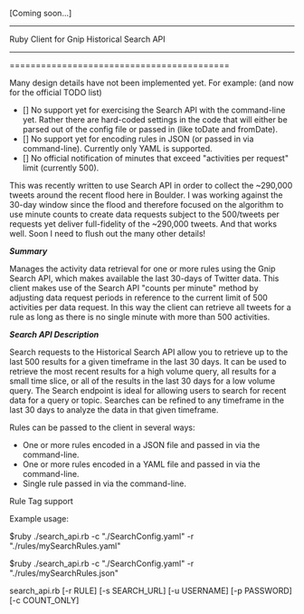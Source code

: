 [Coming soon...] 
***
Ruby Client for Gnip Historical Search API
***
==========================================


Many design details have not been implemented yet.  For example: (and now for the official TODO list)

+ [] No support yet for exercising the Search API with the command-line yet. Rather there are hard-coded settings in the code that will either be parsed out of the config file or passed in (like toDate and fromDate).
+ [] No support yet for encoding rules in JSON (or passed in via command-line).  Currently only YAML is supported.
+ [] No official notification of minutes that exceed "activities per request" limit (currently 500).


This was recently written to use Search API in order to collect the ~290,000 tweets around the recent flood here in Boulder.  I was working against the 30-day window since the flood and therefore focused on the algorithm to use minute counts to create data requests subject to the 500/tweets per requests yet deliver full-fidelity of the ~290,000 tweets.  And that works well.  Soon I need to flush out the many other details!




 ***Summary***

 Manages the activity data retrieval for one or more rules using the Gnip Search API, which makes available the last 30-days of Twitter data.  This client makes use of the Search API "counts per minute" method by adjusting data request periods in reference to the current limit of 500 activities per data request.  In this way the client can retrieve all tweets for a rule as long as there is no single minute with more than 500 activities. 




***Search API Description***

Search requests to the Historical Search API allow you to retrieve up to the last 500 results for a given timeframe in the last 30 days. It can be used to retrieve the most recent results for a high volume query, all results for a small time slice, or all of the results in the last 30 days for a low volume query. The Search endpoint is ideal for allowing users to search for recent data for a query or topic. Searches can be refined to any timeframe in the last 30 days to analyze the data in that given timeframe.



 Rules can be passed to the client in several ways:
 + One or more rules encoded in a JSON file and passed in via the command-line.
 + One or more rules encoded in a YAML file and passed in via the command-line.
 + Single rule passed in via the command-line.


Rule Tag support


Example usage:

$ruby ./search_api.rb -c "./SearchConfig.yaml" -r "./rules/mySearchRules.yaml"

$ruby ./search_api.rb -c "./SearchConfig.yaml" -r "./rules/mySearchRules.json"


search_api.rb [-r RULE] [-s SEARCH_URL] [-u USERNAME] [-p PASSWORD] [-c COUNT_ONLY] 





